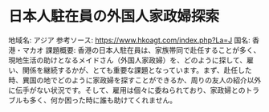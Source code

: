 # 日本人駐在員の外国人家政婦探索

地域名: アジア
参考ソース: https://www.hkoagt.com/index.php?La=J
国名: 香港・マカオ
課題概要: 香港の日本人駐在員は、家族帯同で赴任することが多く、現地生活の助けとなるメイドさん（外国人家政婦）を、どのように探して、雇い、関係を継続するかが、とても重要な課題となっています。まず、赴任した時、異国の地でどのように家政婦を探すことができるか、周りの友人の紹介以外に伝手がない状況です。そして、雇用は個々に委ねられており、家政婦とのトラブルも多く、何か困った時に誰も助けてくれません。
